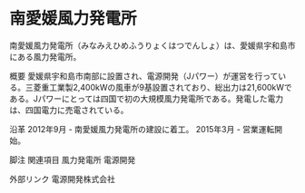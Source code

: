 # 南愛媛風力発電所

南愛媛風力発電所（みなみえひめふうりょくはつでんしょ）は、愛媛県宇和島市にある風力発電所。

概要
愛媛県宇和島市南部に設置され、電源開発（Jパワー）が運営を行っている。三菱重工業製2,400kWの風車が9基設置されており、総出力は21,600kWである。Jパワーにとっては四国で初の大規模風力発電所である。発電した電力は、四国電力に売電されている。

沿革
2012年9月 - 南愛媛風力発電所の建設に着工。
2015年3月 - 営業運転開始。

脚注
関連項目
風力発電所
電源開発

外部リンク
電源開発株式会社